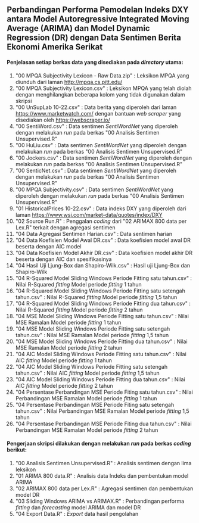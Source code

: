 ## Perbandingan Performa Pemodelan Indeks DXY antara Model Autoregressive Integrated Moving Average (ARIMA) dan Model Dynamic Regression (DR) dengan Data Sentimen Berita Ekonomi Amerika Serikat

#### Penjelasan setiap berkas data yang disediakan pada *directory* utama:
1. "00 MPQA Subjectivity Lexicon - Raw Data.zip" : Leksikon MPQA yang diunduh dari laman http://mpqa.cs.pitt.edu/
2. "00 MPQA Subjectivity Lexicon.csv" : Leksikon MPQA yang telah diolah dengan menghilangkan beberapa kolom yang tidak digunakan dalam skripsi
3. "00 UnSupLab 10-22.csv" : Data berita yang diperoleh dari laman https://www.marketwatch.com/ dengan bantuan *web scraper* yang disediakan oleh https://webscraper.io/
4. "00 SentiWord.csv" : Data sentimen *SentiWordNet* yang diperoleh dengan melakukan *run* pada berkas "00 Analisis Sentimen Unsupervised.R"
5. "00 HuLiu.csv" : Data sentimen *SentiWordNet* yang diperoleh dengan melakukan *run* pada berkas "00 Analisis Sentimen Unsupervised.R"
6. "00 Jockers.csv" : Data sentimen *SentiWordNet* yang diperoleh dengan melakukan *run* pada berkas "00 Analisis Sentimen Unsupervised.R"
7. "00 SenticNet.csv" : Data sentimen *SentiWordNet* yang diperoleh dengan melakukan *run* pada berkas "00 Analisis Sentimen Unsupervised.R"
8. "00 MPQA Subjectivity.csv" : Data sentimen *SentiWordNet* yang diperoleh dengan melakukan *run* pada berkas "00 Analisis Sentimen Unsupervised.R"
9. "01 HistoricalPrices 10-22.csv" : Data indeks DXY yang diperoleh dari laman https://www.wsj.com/market-data/quotes/index/DXY
10. "02 Source Run.R" : Penggalan *coding* dari "02 ARIMAX 800 data per Lex.R" terkait dengan agregasi sentimen
11. "04 Data Agregasi Sentimen Harian.csv" : Data sentimen harian
12. "04 Data Koefisien Model Awal DR.csv" : Data koefisien model awal DR beserta dengan AIC model
13. "04 Data Koefisien Model Akhir DR.csv" : Data koefisien model akhir DR beserta dengan AIC dan spesifikasinya
14. "04 Hasil Uji Ljung-Box dan Shapiro-Wilk.csv" : Hasil uji Ljung-Box dan Shapiro-Wilk
15. "04 R-Squared Model Sliding Windows Periode Fitting satu tahun.csv" : Nilai R-Squared *fitting* Model periode *fitting* 1 tahun
16. "04 R-Squared Model Sliding Windows Periode Fitting satu setengah tahun.csv" : Nilai R-Squared *fitting* Model periode *fitting* 1,5 tahun
17. "04 R-Squared Model Sliding Windows Periode Fitting dua tahun.csv" : Nilai R-Squared *fitting* Model periode *fitting* 2 tahun
18. "04 MSE Model Sliding Windows Periode Fitting satu tahun.csv" : Nilai MSE Ramalan Model periode *fitting* 1 tahun
19. "04 MSE Model Sliding Windows Periode Fitting satu setengah tahun.csv" : Nilai MSE Ramalan Model periode *fitting* 1,5 tahun
20. "04 MSE Model Sliding Windows Periode Fitting dua tahun.csv" : Nilai MSE Ramalan Model periode *fitting* 2 tahun
21. "04 AIC Model Sliding Windows Periode Fitting satu tahun.csv" : Nilai AIC *fitting* Model periode *fitting* 1 tahun
22. "04 AIC Model Sliding Windows Periode Fitting satu setengah tahun.csv" : Nilai AIC *fitting* Model periode *fitting* 1,5 tahun
23. "04 AIC Model Sliding Windows Periode Fitting dua tahun.csv" : Nilai AIC *fitting* Model periode *fitting* 2 tahun
24. "04 Persentase Perbandingan MSE Periode Fiting satu tahun.csv" : Nilai Perbandingan MSE Ramalan Model periode *fitting* 1 tahun
25. "04 Persentase Perbandingan MSE Periode Fiting satu setengah tahun.csv" : Nilai Perbandingan MSE Ramalan Model periode *fitting* 1,5 tahun
26. "04 Persentase Perbandingan MSE Periode Fiting dua tahun.csv" : Nilai Perbandingan MSE Ramalan Model periode *fitting* 2 tahun

#### Pengerjaan skripsi dilakukan dengan melakukan *run* pada berkas *coding* berikut:
1. "00 Analisis Sentimen Unsupervised.R" : Analisis sentimen dengan lima leksikon
2. "01 ARIMA 800 data.R" : Analisis data Indeks dan pembentukan model ARIMA
3. "02 ARIMAX 800 data per Lex.R" : Agregasi sentimen dan pembentukan model DR
4. "03 Sliding Windows ARIMA vs ARIMAX.R" : Perbandingan performa *fitting* dan *forecasting* model ARIMA dan model DR
5. "04 Export Data.R" : *Export* data hasil pengolahan
